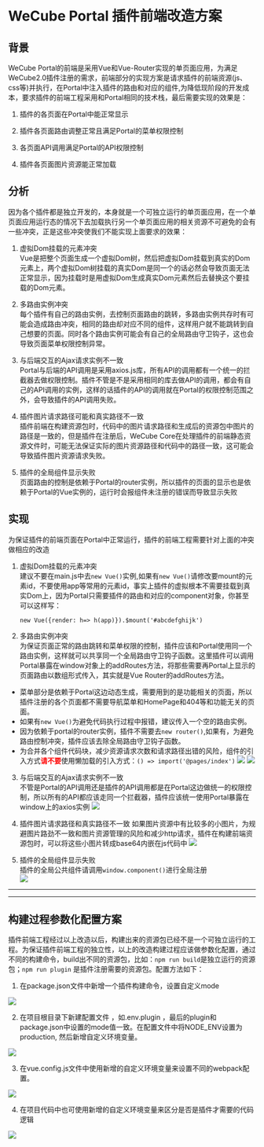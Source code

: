 # WeCube Portal 插件前端改造方案

## 背景 

WeCube Portal的前端是采用Vue和Vue-Router实现的单页面应用，为满足WeCube2.0插件注册的需求，前端部分的实现方案是请求插件的前端资源(js、css等)并执行，在Portal中注入插件的路由和对应的组件,为降低现阶段的开发成本，要求插件的前端工程采用和Portal相同的技术栈，最后需要实现的效果是：

1. 插件的各页面在Portal中能正常显示

2. 插件各页面路由调整正常且满足Portal的菜单权限控制

3. 各页面API调用满足Portal的API权限控制

4. 插件各页面图片资源能正常加载

## 分析

因为各个插件都是独立开发的，本身就是一个可独立运行的单页面应用，在一个单页面应用运行态的情况下去加载执行另一个单页面应用的相关资源不可避免的会有一些冲突，正是这些冲突使我们不能实现上面要求的效果：

1. 虚拟Dom挂载的元素冲突   
Vue是把整个页面生成一个虚拟Dom树，然后把虚拟Dom挂载到真实的Dom元素上，两个虚拟Dom树挂载的真实Dom是同一个的话必然会导致页面无法正常显示，因为挂载时是用虚拟Dom生成真实Dom元素然后去替换这个要挂载的Dom元素。

2. 多路由实例冲突   
每个插件有自己的路由实例，去控制页面路由的跳转，多路由实例共存时有可能会造成路由冲突，相同的路由却对应不同的组件，这样用户就不能跳转到自己想要的页面。同时各个路由实例可能会有自己的全局路由守卫钩子，这也会导致页面菜单权限控制异常。

3. 与后端交互的Ajax请求实例不一致   
Portal与后端的API调用是采用axios.js库，所有API的调用都有一个统一的拦截器去做权限控制。插件不管是不是采用相同的库去做API的调用，都会有自己的API调用的实例，这样的话插件的API的调用就在Portal的权限控制范围之外，会导致插件的API调用失败。

4. 插件图片请求路径可能和真实路径不一致   
插件前端在构建资源包时，代码中的图片请求路径和生成后的资源包中图片的路径是一致的，但是插件在注册后，WeCube Core在处理插件的前端静态资源文件时，可能无法保证实际的图片资源路径和代码中的路径一致，这可能会导致插件图片资源请求失败。

5. 插件的全局组件显示失败  
页面路由的控制是依赖于Portal的router实例，所以插件的页面的显示也是依赖于Portal的Vue实例的，运行时会报组件未注册的错误而导致显示失败


## 实现

为保证插件的前端页面在Portal中正常运行，插件的前端工程需要针对上面的冲突做相应的改造

1. 虚拟Dom挂载的元素冲突   
建议不要在main.js中去`new Vue()`实例,如果有`new Vue()`请修改要mount的元素id，不要使用app等常用的元素id，事实上插件的虚拟根本不需要挂载到真实Dom上，因为Portal只需要插件的路由和对应的component对象，你甚至可以这样写：  
    
   ``new Vue({render: h=> h(app)}).$mount('#abcdefghijk')``
 

2. 多路由实例冲突   
为保证页面正常的路由跳转和菜单权限的控制，插件应该和Portal使用同一个路由实例，这样就可以共享同一个全局路由守卫钩子函数。这里插件可以调用Portal暴露在window对象上的addRoutes方法，将那些需要再Portal上显示的页面路由以数组形式传入，其实就是Vue Router的addRoutes方法。  

* 菜单部分是依赖于Portal这边动态生成，需要用到的是功能相关的页面，所以插件注册的各个页面都不需要导航菜单和HomePage和404等和功能无关的页面。
* 如果有`new Vue()`为避免代码执行过程中报错，建议传入一个空的路由实例。
* 因为依赖于portal的router实例，插件不需要去`new router()`,如果有，为避免路由控制冲突，插件应该去除全局路由守卫钩子函数。
* 为合并各个组件代码块，减少资源请求次数和请求路径出错的风险，组件的引入方式<strong style="color: red">请不要</strong>使用懒加载的引入方式：``() => import('@pages/index')``
![](../images/router1.png)
![](../images/router2.png)

3. 与后端交互的Ajax请求实例不一致   
不管是Portal的API调用还是插件的API调用都是在Portal这边做统一的权限控制，所以所有的API都应该走同一个拦截器，插件应该统一使用Portal暴露在window上的axios实例
![](../images/request.png)

4. 插件图片请求路径和真实路径不一致
如果图片资源中有比较多的小图片，为规避图片路劲不一致和图片资源管理的风险和减少http请求，插件在构建前端资源包时，可以将这些小图片转成base64内嵌在js代码中
![](../images/img_to_base64.png)

5. 插件的全局组件显示失败   
插件的全局公共组件请调用`window.component()`进行全局注册   
![](../images/register_component.png)

---
---
## 构建过程参数化配置方案

插件前端工程经过以上改造以后，构建出来的资源包已经不是一个可独立运行的工程。为保证插件前端工程的独立性，以上的改造构建过程应该做参数化配置，通过不同的构建命令，build出不同的资源包，比如：`npm run build`是独立运行的资源包；`npm run plugin` 是插件注册需要的资源包。配置方法如下：
1.	在package.json文件中新增一个插件构建命令，设置自定义mode

![](../images/config1.png)

2. 在项目根目录下新建配置文件 ，如.env.plugin ，最后的plugin和package.json中设置的mode值一致。在配置文件中将NODE_ENV设置为production, 然后新增自定义环境变量。

![](../images/config2.png)

3. 在vue.config.js文件中使用新增的自定义环境变量来设置不同的webpack配置。

![](../images/config3.png)

4. 在项目代码中也可使用新增的自定义环境变量来区分是否是插件才需要的代码逻辑

![](../images/config4.png)
